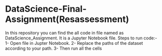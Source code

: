 # DataScience-Final-Assignment(Resassessment)
In this repository you can find the all code in file named as DataScience_Assignment.
It is a Jupyter Notebook file.
Steps to run code:-
 1- Open file in Jupter Notebook.
 2- Replace the paths of the dataset according to your path.
 3- Then run all the cells
